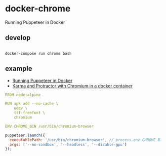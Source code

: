 # docker-chrome

Running Puppeteer in Docker

## develop

```

docker-compose run chrome bash

```

## example

- [Running Puppeteer in Docker](https://github.com/puppeteer/puppeteer/blob/master/docs/troubleshooting.md#running-puppeteer-in-docker)
- [Karma and Protractor with Chromium in a docker container](https://github.com/sylvaindumont/docker-node-karma-protractor-chrome)


```yml
FROM node:alpine

RUN apk add --no-cache \
    udev \
    ttf-freefont \
    chromium

ENV CHROME_BIN /usr/bin/chromium-browser

```

```js
puppeteer.launch({
  executablePath: '/usr/bin/chromium-browser', // process.env.CHROME_BIN
  args: ['--no-sandbox', '--headless', '--disable-gpu']
});
```
